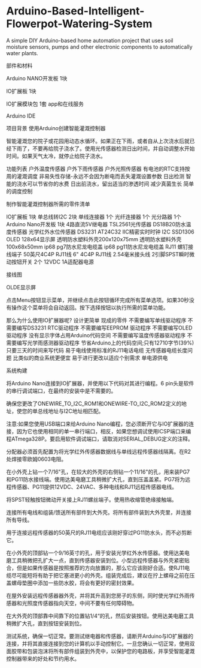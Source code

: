 # Arduino-Based-Intelligent-Flowerpot-Watering-System
A simple DIY Arduino-based home automation project that uses soil moisture sensors, pumps and other electronic components to automatically water plants.

部件和材料

Arduino NANO开发板 1块





IO扩展板 1块





IO扩展模块包 1套
app和在线服务




Arduino IDE


项目背景
使用Arduino创建智能灌溉控制器

智能灌溉您的院子或花园用动态水循环。如果正在下雨，或者自从上次浇水后就已经下雨了，不要再给院子浇水了。使用光传感器检测日出时间，并自动调整水开始时间。如果天气太冷，就停止给院子浇水。

功能列表
户外温度传感器
户外下雨传感器
户外光照传感器
有电池的RTC支持按周的灌溉调度
非易失性存储-永远不会因为断电而丢失灌溉设置参数
日出检测
智能的浇水可以节省你的水费
日出前浇水，留出适当的渗透时间
减少真菌生长
简单的调度控制



制作智能灌溉控制器所需的零件清单

IO扩展板 1块
单总线转I2C 2块
单线连接器 1个
光纤连接器 1个
光分路器 1个
Arduino Nano开发板 1块
4路直流5V继电器
TSL2561光传感器
DS18B20防水温度传感器
光学红外水位传感器
DS3231 AT24C32 IIC精密实时时钟
I2C SSD1306 OLED 128x64显示屏
透明防水塑料外壳200x120x75mm
透明防水塑料外壳100x68x50mm
ip68 pg7防水尼龙电缆盖
ip68 pg11防水尼龙电缆盖
RJ11 螺钉接线端子
50英尺4C4P RJ11线
6" 4C4P RJ11线
2.54毫米接头线
2引脚SPST瞬时微动按钮开关 2个
12VDC 1A适配器电源


接线图






OLDE显示屏



点击Menu按钮显示菜单，并继续点击此按钮循环完成所有菜单选项。如果30秒没有操作这个菜单将会自动返回。按下选择按钮以执行所需的菜单功能。

那么为什么使用IO扩展器呢?
设计更简单
现成的零件
不需要编写单线驱动程序
不需要编写DS3231 RTC驱动程序
不需要编写EEPROM 驱动程序
不需要编写OLED驱动程序
没有显示字体占用Arduino代码空间
不需要编写温度传感器驱动程序
不需要编写光学雨感测器驱动程序
节省Arduino上的代码空间;只有12710字节(39%)
只要三天的时间来写代码
易于电线使用标准的RJ11电话电缆
无传感器电缆长度问题
比类似的商业系统更便宜
易于进行更改以适应个别需求
单电源供电


系统构建

将Arduino Nano连接到IO扩展器，并使用以下代码对其进行编程。6 pin头是软件的串行调试端口，在最终的安装中是不需要的。








确保您更改了ONEWIRE_TO_I2C_ROM1和ONEWIRE-TO_I2C_ROM2定义的地址，使您的单总线地址与I2C地址相匹配。

注意:如果您使用USB端口来给Arduino Nano编程，您必须断开它与IO扩展器的连接，因为它也使用相同的单一串行端口，相反，如果您想调试使用ICSP端口来编程ATmega328P。要启用软件调试端口，请取消对SERIAL_DEBUG定义的注释。

分配器必须首先配置为将光学红外传感器数据线与单线远程传感器线隔离。在R2处焊接零欧姆0603电阻。








在小外壳上钻一个7/16"孔，在较大的外壳的右侧钻一个11/16"的孔，用来装PG7和PG11防水接线端。使用达美电磨工具稍微扩大孔，直到压盖盖紧。PG7将为远程传感器、PG11提供12VDC、24VAC、多种电线和RJ11远程传感器电线。







将SPST轻触按钮微动开关接上RJ11螺丝端子。使用热收缩管绝缘接触端。








连接所有电线和组装/馈送所有部件到大外壳。将所有部件装到大外壳里，并连接所有导线。

用于连接远程传感器的50英尺的RJ11电缆应该刚好穿过PG11防水头，而不必剪断它。








在小外壳的顶部钻一个9/16英寸的孔，用于安装光学红外水传感器。使用达美电磨工具稍微把孔扩大一点，直到传感器安装到位。小型远程传感器与外壳紧密贴合，但是如果传感器是按照推荐的方向放置的，那么它应该刚好合适。使RJ11电缆尽可能短将有助于把它塞进更小的外壳。组装完成后，建议在拧上螺母之前在压盖螺母垫圈中添加一些防水胶，将会有更好的密封效果。








在屋外安装远程传感器器外壳，并将其升高到您房子的东侧，同时使光学红外雨传感器和光照度传感器指向天空，中间不要有任何障碍物。








在大外壳的顶部靠中间靠下的位置钻1/4“的孔，然后安装按钮。使用达美电磨工具稍微扩大孔，直到按钮安装到位。








测试系统，确保一切正常。要测试继电器和传感器，请断开Arduino与IO扩展器的连接，并将其直接连接到您的计算机以手动控制它。一旦您确认一切正常，使用双面胶带和包装泡沫将所有部件组装到外壳中，以保护您的电路板，并享受智能灌溉控制器带来的好处和节约用水。
